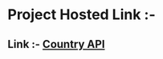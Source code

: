 # Project Hosted Link :-
## Link :- [Country API](https://countries-detailed-information.netlify.app/)
